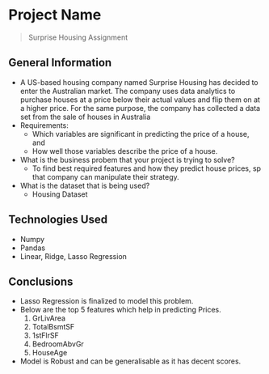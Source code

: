 # Project Name
> Surprise Housing Assignment



## General Information
- A US-based housing company named Surprise Housing has decided to enter the Australian market. The company uses data analytics to purchase houses at a price below their actual values and flip them on at a higher price. For the same purpose, the company has collected a data set from the sale of houses in Australia
- Requirements:
	- Which variables are significant in predicting the price of a house, and
	- How well those variables describe the price of a house.
- What is the business probem that your project is trying to solve?
	- To find best required features and how they predict house prices, sp that company can manipulate their strategy.
- What is the dataset that is being used?
	- Housing Dataset

## Technologies Used
- Numpy
- Pandas
- Linear, Ridge, Lasso Regression

## Conclusions
- Lasso Regression is finalized to model this problem.
- Below are the top 5 features which help in predicting Prices.
	1. GrLivArea
	2. TotalBsmtSF
	3. 1stFlrSF
	4. BedroomAbvGr
	5. HouseAge
- Model is Robust and can be generalisable as it has decent scores.
